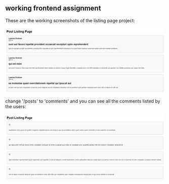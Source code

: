 
## working frontend assignment 

These are the working screenshots of the listing page project:

<p align="center">
  <img src="./public/posts.jpg" />
</p>


change '/posts' to 'comments' and you can see all the comments listed by the users:

<p align="center">
  <img src="./public/comments.jpg" />
</p>





